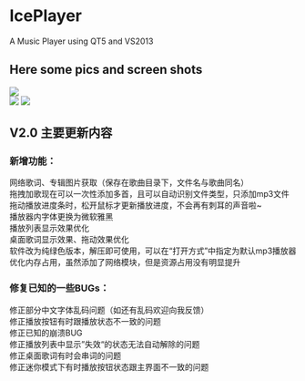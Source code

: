 # IcePlayer
A Music Player using QT5 and VS2013
## Here some pics and screen shots  
![](http://www.tekbroaden.com/wp-content/uploads/2015/04/%E5%86%B0%E7%82%B9%E6%92%AD%E6%94%BE%E5%99%A8%E5%AE%A3%E4%BC%A02-1024x615.jpg)  
![](http://www.tekbroaden.com/wp-content/uploads/2015/04/%E6%92%AD%E6%94%BE%E5%99%A8%E7%9A%AE%E8%82%A44-1-1024x683.jpg) 
![](http://www.tekbroaden.com/wp-content/uploads/2015/04/%E4%B8%BB%E7%95%8C%E9%9D%A2.png)  
## V2.0 主要更新内容  

### 新增功能：  

网络歌词、专辑图片获取（保存在歌曲目录下，文件名与歌曲同名）  
拖拽加歌现在可以一次性添加多首，且可以自动识别文件类型，只添加mp3文件
拖动播放进度条时，松开鼠标才更新播放进度，不会再有刺耳的声音啦~  
播放器内字体更换为微软雅黑  
播放列表显示效果优化  
桌面歌词显示效果、拖动效果优化  
软件改为纯绿色版本，解压即可使用，可以在“打开方式”中指定为默认mp3播放器  
优化内存占用，虽然添加了网络模块，但是资源占用没有明显提升  

### 修复已知的一些BUGs：  
  
修正部分中文字体乱码问题（如还有乱码欢迎向我反馈）  
修正播放按钮有时跟播放状态不一致的问题  
修正已知的崩溃BUG  
修正播放列表中显示”失效“的状态无法自动解除的问题  
修正桌面歌词有时会串词的问题  
修正迷你模式下有时播放按钮状态跟主界面不一致的问题  
